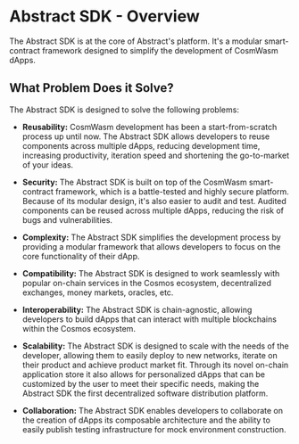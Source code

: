 # Abstract SDK - Overview

The Abstract SDK is at the core of Abstract's platform. It's a modular smart-contract framework designed to simplify the development of CosmWasm dApps.

## What Problem Does it Solve?

The Abstract SDK is designed to solve the following problems:

- **Reusability:** CosmWasm development has been a start-from-scratch process up until now. The Abstract SDK allows developers to reuse components across multiple dApps, reducing development time, increasing productivity, iteration speed and shortening the go-to-market of your ideas.

- **Security:** The Abstract SDK is built on top of the CosmWasm smart-contract framework, which is a battle-tested and highly secure platform. Because of its modular design, it's also easier to audit and test. Audited components can be reused across multiple dApps, reducing the risk of bugs and vulnerabilities.

- **Complexity:** The Abstract SDK simplifies the development process by providing a modular framework that allows developers to focus on the core functionality of their dApp.

- **Compatibility:** The Abstract SDK is designed to work seamlessly with popular on-chain services in the Cosmos ecosystem, decentralized exchanges, money markets, oracles, etc.

- **Interoperability:** The Abstract SDK is chain-agnostic, allowing developers to build dApps that can interact with multiple blockchains within the Cosmos ecosystem.

- **Scalability:** The Abstract SDK is designed to scale with the needs of the developer, allowing them to easily deploy to new networks, iterate on their product and achieve product market fit. Through its novel on-chain application store it also allows for personalized dApps that can be customized by the user to meet their specific needs, making the Abstract SDK the first decentralized software distribution platform.

- **Collaboration:** The Abstract SDK enables developers to collaborate on the creation of dApps its composable architecture and the ability to easily publish testing infrastructure for mock environment construction.
